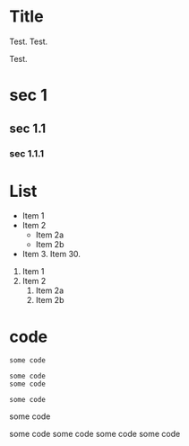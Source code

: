 Title
====

Test.
Test.

Test.

# sec 1

## sec 1.1

### sec 1.1.1

# List

* Item 1
* Item 2
  * Item 2a
  * Item 2b
* Item 3.
  Item 30.

1. Item 1
1. Item 2
   1. Item 2a
   1. Item 2b

# code
`some code`

    some code
    some code

    some code
  some code

 some code
  some code
   some code
    some code
